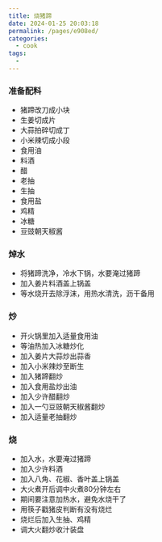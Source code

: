 ```yaml
---
title: 烧猪蹄
date: 2024-01-25 20:03:18
permalink: /pages/e908ed/
categories:
  - cook
tags:
  - 
---
```


### 准备配料
- 猪蹄改刀成小块
- 生姜切成片
- 大蒜拍碎切成丁
- 小米辣切成小段
- 食用油
- 料酒
- 醋
- 老抽
- 生抽
- 食用盐
- 鸡精
- 冰糖
- 豆豉朝天椒酱

### 焯水
- 将猪蹄洗净，冷水下锅，水要淹过猪蹄
- 加入姜片料酒盖上锅盖
- 等水烧开去除浮沫，用热水清洗，沥干备用

### 炒
- 开火锅里加入适量食用油
- 等油热加入冰糖炒化
- 加入姜片大蒜炒出蒜香
- 加入小米辣炒至断生
- 加入猪蹄翻炒
- 加入食用盐炒出油
- 加入少许醋翻炒
- 加入一勺豆豉朝天椒酱翻炒
- 加入适量老抽翻炒

### 烧
- 加入水，水要淹过猪蹄
- 加入少许料酒
- 加入八角、花椒、香叶盖上锅盖
- 大火煮开后调中火煮80分钟左右
- 期间要注意加热水，避免水烧干了
- 用筷子戳猪皮判断有没有烧烂
- 烧烂后加入生抽、鸡精
- 调大火翻炒收汁装盘